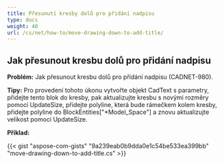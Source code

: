 ```yaml
---
title: Přesunutí kresby dolů pro přidání nadpisu
type: docs
weight: 40
url: /cs/net/how-to/move-drawing-down-to-add-title/
---
```


## **Jak přesunout kresbu dolů pro přidání nadpisu**

**Problém:** Jak přesunout kresbu dolů pro přidání nadpisu (CADNET-980).

**Tipy:** Pro provedení tohoto úkonu vytvořte objekt CadText s parametry, přidejte tento blok do kresby, pak aktualizujte kresbu s novými rozměry pomocí UpdateSize, přidejte polyline, která bude rámečkem kolem kresby, přidejte polyline do BlockEntities["*Model_Space"] a znovu aktualizujte velikost pomocí UpdateSize.

**Příklad:**

{{< gist "aspose-com-gists" "9a239eab0b9dda0e1c54be533ea399bb" "move-drawing-down-to-add-title.cs" >}}
